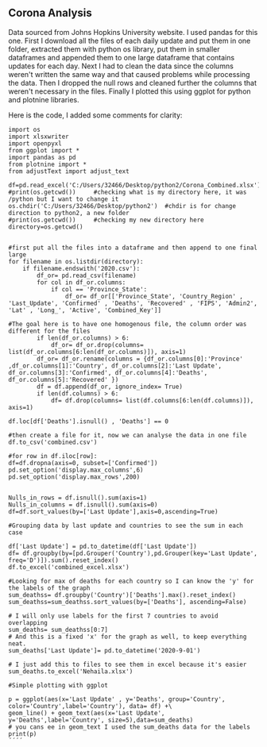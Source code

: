 ## Corona Analysis 

Data sourced from Johns Hopkins University website. 
I used pandas for this one. First I download all the files of each daily update and put them in one folder, extracted them with python os library, put them in smaller dataframes and appended them to one large dataframe that contains updates for each day. 
Next I had to clean the data since the columns weren't written the same way and that caused problems while processing the data. Then I dropped the null rows and cleaned further the columns that weren't necessary in the files.
Finally I plotted this using ggplot for python and plotnine libraries. 

Here is the code, I added some comments for clarity: 

``` 
import os 
import xlsxwriter
import openpyxl
from ggplot import *
import pandas as pd 
from plotnine import * 
from adjustText import adjust_text

df=pd.read_excel('C:/Users/32466/Desktop/python2/Corona_Combined.xlsx')
#print(os.getcwd())     #checking what is my directory here, it was /python but I want to change it
os.chdir('C:/Users/32466/Desktop/python2')  #chdir is for change direction to python2, a new folder
#print(os.getcwd())     #checking my new directory here
directory=os.getcwd()


#first put all the files into a dataframe and then append to one final large
for filename in os.listdir(directory):
    if filename.endswith('2020.csv'):
        df_or= pd.read_csv(filename)
        for col in df_or.columns:
            if col == 'Province_State':
                df_or= df_or[['Province_State', 'Country_Region' , 'Last_Update', 'Confirmed' , 'Deaths', 'Recovered' , 'FIPS', 'Admin2', 'Lat' , 'Long_', 'Active', 'Combined_Key']]
        
#The goal here is to have one homogenous file, the column order was different for the files 
        if len(df_or.columns) > 6:
            df_or= df_or.drop(columns= list(df_or.columns[6:len(df_or.columns)]), axis=1)
        df_or= df_or.rename(columns = {df_or.columns[0]:'Province' ,df_or.columns[1]:'Country', df_or.columns[2]:'Last Update', df_or.columns[3]:'Confirmed', df_or.columns[4]:'Deaths', df_or.columns[5]:'Recovered' })    
        df = df.append(df_or, ignore_index= True)
        if len(df.columns) > 6:
            df= df.drop(columns= list(df.columns[6:len(df.columns)]), axis=1)

df.loc[df['Deaths'].isnull() , 'Deaths'] == 0  

#then create a file for it, now we can analyse the data in one file
df.to_csv('combined.csv')

#for row in df.iloc[row]:
df=df.dropna(axis=0, subset=['Confirmed'])
pd.set_option('display.max_columns',6)
pd.set_option('display.max_rows',200)


Nulls_in_rows = df.isnull().sum(axis=1)
Nulls_in_columns = df.isnull().sum(axis=0)
df=df.sort_values(by=['Last Update'],axis=0,ascending=True)

#Grouping data by last update and countries to see the sum in each case

df['Last Update'] = pd.to_datetime(df['Last Update'])
df= df.groupby(by=[pd.Grouper('Country'),pd.Grouper(key='Last Update', freq='D')]).sum().reset_index()
df.to_excel('combined_excel.xlsx')

#Looking for max of deaths for each country so I can know the 'y' for the labels of the graph
sum_deathss= df.groupby('Country')['Deaths'].max().reset_index()
sum_deathss=sum_deathss.sort_values(by=['Deaths'], ascending=False)

# I will only use labels for the first 7 countries to avoid overlapping
sum_deaths= sum_deathss[0:7]
# And this is a fixed 'x' for the graph as well, to keep everything neat.
sum_deaths['Last Update']= pd.to_datetime('2020-9-01')

# I just add this to files to see them in excel because it's easier
sum_deaths.to_excel('Nehaila.xlsx')

#Simple plotting with ggplot

p = ggplot(aes(x='Last Update' , y='Deaths', group='Country', color='Country',label='Country'), data= df) +\
geom_line() + geom_text(aes(x='Last Update', y='Deaths',label='Country', size=5),data=sum_deaths)
# you cans ee in geom_text I used the sum_deaths data for the labels 
print(p) 
´´´´
